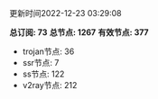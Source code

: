 更新时间2022-12-23 03:29:08

**总订阅: 73**
**总节点: 1267**
**有效节点: 377**
- trojan节点: 36
- ssr节点: 7
- ss节点: 122
- v2ray节点: 212
